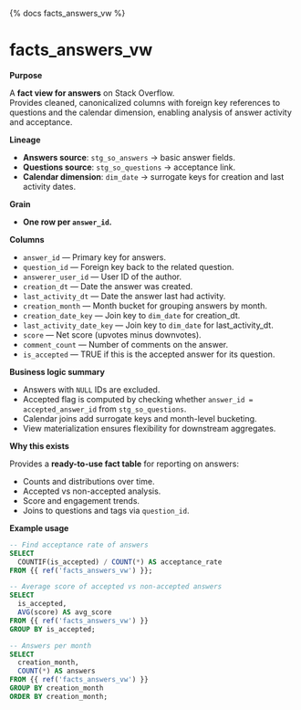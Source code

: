 {% docs facts_answers_vw %}

# facts_answers_vw

**Purpose**

A **fact view for answers** on Stack Overflow.  
Provides cleaned, canonicalized columns with foreign key references to questions and the calendar dimension, enabling analysis of answer activity and acceptance.

**Lineage**

- **Answers source**: `stg_so_answers` → basic answer fields.  
- **Questions source**: `stg_so_questions` → acceptance link.  
- **Calendar dimension**: `dim_date` → surrogate keys for creation and last activity dates.

**Grain**

- **One row per `answer_id`.**

**Columns**

- `answer_id` — Primary key for answers.  
- `question_id` — Foreign key back to the related question.  
- `answerer_user_id` — User ID of the author.  
- `creation_dt` — Date the answer was created.  
- `last_activity_dt` — Date the answer last had activity.  
- `creation_month` — Month bucket for grouping answers by month.  
- `creation_date_key` — Join key to `dim_date` for creation_dt.  
- `last_activity_date_key` — Join key to `dim_date` for last_activity_dt.  
- `score` — Net score (upvotes minus downvotes).  
- `comment_count` — Number of comments on the answer.  
- `is_accepted` — TRUE if this is the accepted answer for its question.

**Business logic summary**

- Answers with `NULL` IDs are excluded.  
- Accepted flag is computed by checking whether `answer_id = accepted_answer_id` from `stg_so_questions`.  
- Calendar joins add surrogate keys and month-level bucketing.  
- View materialization ensures flexibility for downstream aggregates.

**Why this exists**

Provides a **ready-to-use fact table** for reporting on answers:  
- Counts and distributions over time.  
- Accepted vs non-accepted analysis.  
- Score and engagement trends.  
- Joins to questions and tags via `question_id`.

**Example usage**

```sql
-- Find acceptance rate of answers
SELECT
  COUNTIF(is_accepted) / COUNT(*) AS acceptance_rate
FROM {{ ref('facts_answers_vw') }};

-- Average score of accepted vs non-accepted answers
SELECT
  is_accepted,
  AVG(score) AS avg_score
FROM {{ ref('facts_answers_vw') }}
GROUP BY is_accepted;

-- Answers per month
SELECT
  creation_month,
  COUNT(*) AS answers
FROM {{ ref('facts_answers_vw') }}
GROUP BY creation_month
ORDER BY creation_month;
